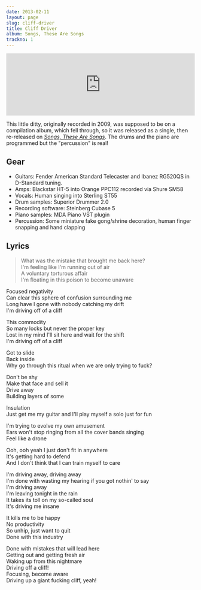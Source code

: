 ```yaml
---
date: 2013-02-11
layout: page
slug: cliff-driver
title: Cliff Driver
album: Songs, These Are Songs
trackno: 1
---
```


<iframe width="100%" height="166" scrolling="no" frameborder="no" src="https://w.soundcloud.com/player/?url=https%3A//api.soundcloud.com/tracks/9996709&amp;color=ff5500&amp;auto_play=false&amp;hide_related=false&amp;show_comments=true&amp;show_user=true&amp;show_reposts=false"></iframe>


This little ditty, originally recorded in 2009, was supposed to be on a compilation album, which fell through, so it was released as a single, then re-released on [_Songs, These Are Songs_](http://petepetersonmusic.com/music/songs-these-are-songs/). The drums and the piano are programmed but the "percussion" is real!


## Gear

* Guitars: Fender American Standard Telecaster and Ibanez RG520QS in D-Standard tuning.
* Amps: Blackstar HT-5 into Orange PPC112 recorded via Shure SM58
* Vocals: Human singing into Sterling ST55
* Drum samples: Superior Drummer 2.0
* Recording software: Steinberg Cubase 5
* Piano samples: MDA Piano VST plugin
* Percussion: Some miniature fake gong/shrine decoration, human finger snapping and hand clapping


## Lyrics

>What was the mistake that brought me back here?<br>
I'm feeling like I'm running out of air<br>
A voluntary torturous affair<br>
I'm floating in this poison to become unaware
>
Focused negativity<br>
Can clear this sphere of confusion surrounding me<br>
Long have I gone with nobody catching my drift<br>
I'm driving off of a cliff
>
This commodity<br>
So many locks but never the proper key<br>
Lost in my mind I'll sit here and wait for the shift<br>
I'm driving off of a cliff
>
Got to slide<br>
Back inside<br>
Why go through this ritual when we are only trying to fuck?
>
Don't be shy<br>
Make that face and sell it<br>
Drive away<br>
Building layers of some
>
Insulation<br>
Just get me my guitar and I'll play myself a solo just for fun
>
I'm trying to evolve my own amusement<br>
Ears won't stop ringing from all the cover bands singing<br>
Feel like a drone
>
Ooh, ooh yeah I just don't fit in anywhere<br>
It's getting hard to defend<br>
And I don't think that I can train myself to care
>
I'm driving away, driving away<br>
I'm done with wasting my hearing if you got nothin' to say<br>
I'm driving away<br>
I'm leaving tonight in the rain<br>
It takes its toll on my so-called soul<br>
It's driving me insane
>
It kills me to be happy<br>
No productivity<br>
So unhip, just want to quit<br>
Done with this industry
>
Done with mistakes that will lead here<br>
Getting out and getting fresh air<br>
Waking up from this nightmare<br>
Driving off a cliff!<br>
Focusing, become aware<br>
Driving up a giant fucking cliff, yeah!
